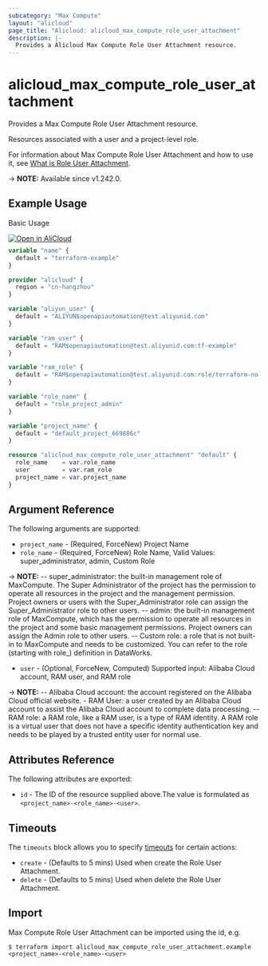 ```yaml
---
subcategory: "Max Compute"
layout: "alicloud"
page_title: "Alicloud: alicloud_max_compute_role_user_attachment"
description: |-
  Provides a Alicloud Max Compute Role User Attachment resource.
---
```


# alicloud_max_compute_role_user_attachment

Provides a Max Compute Role User Attachment resource.

Resources associated with a user and a project-level role.

For information about Max Compute Role User Attachment and how to use it, see [What is Role User Attachment](https://www.alibabacloud.com/help/en/).

-> **NOTE:** Available since v1.242.0.

## Example Usage

Basic Usage

<div style="display: block;margin-bottom: 40px;"><div class="oics-button" style="float: right;position: absolute;margin-bottom: 10px;">
  <a href="https://api.aliyun.com/terraform?resource=alicloud_max_compute_role_user_attachment&exampleId=6b4c228c-a906-0297-68af-d4adf3c269ef36980d2f&activeTab=example&spm=docs.r.max_compute_role_user_attachment.0.6b4c228ca9&intl_lang=EN_US" target="_blank">
    <img alt="Open in AliCloud" src="https://img.alicdn.com/imgextra/i1/O1CN01hjjqXv1uYUlY56FyX_!!6000000006049-55-tps-254-36.svg" style="max-height: 44px; max-width: 100%;">
  </a>
</div></div>

```terraform
variable "name" {
  default = "terraform-example"
}

provider "alicloud" {
  region = "cn-hangzhou"
}

variable "aliyun_user" {
  default = "ALIYUN$openapiautomation@test.aliyunid.com"
}

variable "ram_user" {
  default = "RAM$openapiautomation@test.aliyunid.com:tf-example"
}

variable "ram_role" {
  default = "RAM$openapiautomation@test.aliyunid.com:role/terraform-no-ak-assumerole-no-deleting"
}

variable "role_name" {
  default = "role_project_admin"
}

variable "project_name" {
  default = "default_project_669886c"
}

resource "alicloud_max_compute_role_user_attachment" "default" {
  role_name    = var.role_name
  user         = var.ram_role
  project_name = var.project_name
}
```

## Argument Reference

The following arguments are supported:
* `project_name` - (Required, ForceNew) Project Name
* `role_name` - (Required, ForceNew) Role Name, Valid Values: super_administrator, admin, Custom Role

-> **NOTE:** -- super_administrator: the built-in management role of MaxCompute. The Super Administrator of the project has the permission to operate all resources in the project and the management permission. Project owners or users with the Super_Administrator role can assign the Super_Administrator role to other users. -- admin: the built-in management role of MaxCompute, which has the permission to operate all resources in the project and some basic management permissions. Project owners can assign the Admin role to other users. -- Custom role: a role that is not built-in to MaxCompute and needs to be customized. You can refer to the role (starting with role_) definition in DataWorks.

* `user` - (Optional, ForceNew, Computed) Supported input: Alibaba Cloud account, RAM user, and RAM role

-> **NOTE:** -- Alibaba Cloud account: the account registered on the Alibaba Cloud official website. - RAM User: a user created by an Alibaba Cloud account to assist the Alibaba Cloud account to complete data processing. -- RAM role: a RAM role, like a RAM user, is a type of RAM identity. A RAM role is a virtual user that does not have a specific identity authentication key and needs to be played by a trusted entity user for normal use.


## Attributes Reference

The following attributes are exported:
* `id` - The ID of the resource supplied above.The value is formulated as `<project_name>-<role_name>-<user>`.

## Timeouts

The `timeouts` block allows you to specify [timeouts](https://www.terraform.io/docs/configuration-0-11/resources.html#timeouts) for certain actions:
* `create` - (Defaults to 5 mins) Used when create the Role User Attachment.
* `delete` - (Defaults to 5 mins) Used when delete the Role User Attachment.

## Import

Max Compute Role User Attachment can be imported using the id, e.g.

```shell
$ terraform import alicloud_max_compute_role_user_attachment.example <project_name>-<role_name>-<user>
```